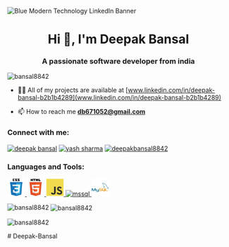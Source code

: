 ![Blue Modern Technology LinkedIn Banner](https://github.com/Bansal8842/Deepak-Bansal/assets/141987785/0632f905-8d63-4ca8-b62e-6a93bd5fe53c)

<h1 align="center">Hi 👋, I'm Deepak Bansal</h1>
<h3 align="center">A passionate software developer from india</h3>
<imgalign="right" alt="coding" width="400" src="https://camo.githubusercontent.com/cae12fddd9d6982901d82580bdf321d81fb299141098ca1c2d4891870827bf17/68747470733a2f2f6d69726f2e6d656469756d2e636f6d2f6d61782f313336302f302a37513379765349765f7430696f4a2d5a2e676966">

<p align="left"> <img src="https://komarev.com/ghpvc/?username=bansal8842&label=Profile%20views&color=0e75b6&style=flat" alt="bansal8842" /> </p>

- 👨‍💻 All of my projects are available at [www.linkedin.com/in/deepak-bansal-b2b1b4289](www.linkedin.com/in/deepak-bansal-b2b1b4289)

- 📫 How to reach me **db671052@gmail.com**

<h3 align="left">Connect with me:</h3>
<p align="left">
<a href="https://linkedin.com/in/deepak bansal" target="blank"><img align="center" src="https://raw.githubusercontent.com/rahuldkjain/github-profile-readme-generator/master/src/images/icons/Social/linked-in-alt.svg" alt="deepak bansal" height="30" width="40" /></a>
<a href="https://fb.com/yash sharma" target="blank"><img align="center" src="https://raw.githubusercontent.com/rahuldkjain/github-profile-readme-generator/master/src/images/icons/Social/facebook.svg" alt="yash sharma" height="30" width="40" /></a>
<a href="https://instagram.com/deepakbansal8842" target="blank"><img align="center" src="https://raw.githubusercontent.com/rahuldkjain/github-profile-readme-generator/master/src/images/icons/Social/instagram.svg" alt="deepakbansal8842" height="30" width="40" /></a>
</p>

<h3 align="left">Languages and Tools:</h3>
<p align="left"> <a href="https://www.w3schools.com/css/" target="_blank" rel="noreferrer"> <img src="https://raw.githubusercontent.com/devicons/devicon/master/icons/css3/css3-original-wordmark.svg" alt="css3" width="40" height="40"/> </a> <a href="https://www.w3.org/html/" target="_blank" rel="noreferrer"> <img src="https://raw.githubusercontent.com/devicons/devicon/master/icons/html5/html5-original-wordmark.svg" alt="html5" width="40" height="40"/> </a> <a href="https://developer.mozilla.org/en-US/docs/Web/JavaScript" target="_blank" rel="noreferrer"> <img src="https://raw.githubusercontent.com/devicons/devicon/master/icons/javascript/javascript-original.svg" alt="javascript" width="40" height="40"/> </a> <a href="https://www.microsoft.com/en-us/sql-server" target="_blank" rel="noreferrer"> <img src="https://www.svgrepo.com/show/303229/microsoft-sql-server-logo.svg" alt="mssql" width="40" height="40"/> </a> <a href="https://www.mysql.com/" target="_blank" rel="noreferrer"> <img src="https://raw.githubusercontent.com/devicons/devicon/master/icons/mysql/mysql-original-wordmark.svg" alt="mysql" width="40" height="40"/> </a> </p>

<p><img align="left" src="https://github-readme-stats.vercel.app/api/top-langs?username=bansal8842&show_icons=true&locale=en&layout=compact" alt="bansal8842" /></p>

<p>&nbsp;<img align="center" src="https://github-readme-stats.vercel.app/api?username=bansal8842&show_icons=true&locale=en" alt="bansal8842" /></p>

<p><img align="center" src="https://github-readme-streak-stats.herokuapp.com/?user=bansal8842&" alt="bansal8842" /></p>
# Deepak-Bansal
